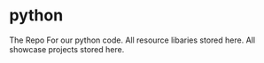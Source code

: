 # python
The Repo For our python code.
All resource libaries stored here.
All showcase projects stored here.

